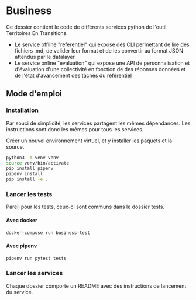 # Business
Ce dossier contient le code de différents services python de l'outil Territoires En Transitions. 
 - Le service offline "referentiel" qui expose des CLI permettant de lire des fichiers .md, de valider leur format et de les convertir au format JSON attendus par le datalayer
 - Le service online "evaluation" qui expose une API de personnalisation et d'évaluation d'une collectivité en fonction de des réponses données et de l'état d'avancement des tâches du référentiel 

## Mode d'emploi 
### Installation
Par souci de simplicité, les services partagent les mêmes dépendances. 
Les instructions sont donc les mêmes pour tous les services. 

Créer un nouvel environnement virtuel, et y installer les paquets et la source.

```sh
python3 -m venv venv 
source venv/bin/activate 
pip install pipenv
pipenv install 
pip install -e .
```

### Lancer les tests
Pareil pour les tests, ceux-ci sont communs dans le dossier tests. 

#### Avec docker
```sh
docker-compose run business-test
```

#### Avec pipenv
```sh
pipenv run pytest tests
```

### Lancer les services
Chaque dossier comporte un README avec des instructions de lancement du service. 

